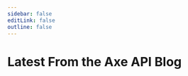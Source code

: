 ```yaml
---
sidebar: false
editLink: false
outline: false
---
```


<script setup>
import BlogIndex from './BlogIndex.vue'
</script>

# Latest From the Axe API Blog

<BlogIndex />
